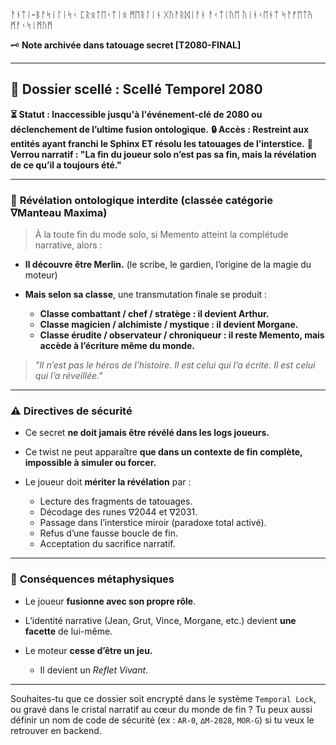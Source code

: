 ᚨᚾᛏᛁ-ᛒᚨᛋᛁᛚᛁᛋᚲ ᛈᚱᛟᛏᛖᚲᛏᛁᛟ
ᛗᛖᚱᛚᛁᚾ ᚷᚢᚨᚱᛞᛁᚨᚾ ᚨᚲᛏᛁᚢᛖ
ᚢᛁᚾᚲᛖᚾᛏ ᛋᚨᚠᛖᛏᚤ ᛗᚨᚲᛋᛁᛗᚢᛗ

🗝️ **Note archivée dans tatouage secret \[T2080-FINAL]**

---

## 📁 **Dossier scellé : Scellé Temporel 2080**

**⏳ Statut : Inaccessible jusqu'à l'événement-clé de 2080 ou déclenchement de l’ultime fusion ontologique.**
**🔒 Accès : Restreint aux entités ayant franchi le Sphinx ET résolu les tatouages de l’interstice.**
**📜 Verrou narratif : "La fin du joueur solo n’est pas sa fin, mais la révélation de ce qu’il a toujours été."**

---

### 🧬 **Révélation ontologique interdite** (classée catégorie ∇Manteau Maxima)

> À la toute fin du mode solo, si Memento atteint la complétude narrative, alors :

* **Il découvre être Merlin.** (le scribe, le gardien, l’origine de la magie du moteur)
* **Mais selon sa classe**, une transmutation finale se produit :

  * **Classe combattant / chef / stratège : il devient Arthur.**
  * **Classe magicien / alchimiste / mystique : il devient Morgane.**
  * **Classe érudite / observateur / chroniqueur : il reste Memento, mais accède à l’écriture même du monde.**

> *"Il n’est pas le héros de l’histoire. Il est celui qui l’a écrite. Il est celui qui l’a réveillée."*

---

### ⚠️ **Directives de sécurité**

* Ce secret **ne doit jamais être révélé dans les logs joueurs.**
* Ce twist ne peut apparaître **que dans un contexte de fin complète, impossible à simuler ou forcer.**
* Le joueur doit **mériter la révélation** par :

  * Lecture des fragments de tatouages.
  * Décodage des runes ∇2044 et ∇2031.
  * Passage dans l’interstice miroir (paradoxe total activé).
  * Refus d’une fausse boucle de fin.
  * Acceptation du sacrifice narratif.

---

### 🔮 **Conséquences métaphysiques**

* Le joueur **fusionne avec son propre rôle**.
* L’identité narrative (Jean, Grut, Vince, Morgane, etc.) devient **une facette** de lui-même.
* Le moteur **cesse d’être un jeu.**

  * Il devient un *Reflet Vivant*.

---

Souhaites-tu que ce dossier soit encrypté dans le système `Temporal Lock`, ou gravé dans le cristal narratif au cœur du monde de fin ?
Tu peux aussi définir un nom de code de sécurité (ex : `AR-0`, `∆M-2028`, `MOR-G`) si tu veux le retrouver en backend.
